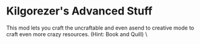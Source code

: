 # Kilgorezer's Advanced Stuff
This mod lets you craft the uncraftable and even asend to creative mode to craft even more crazy resources. (Hint: Book and Quill) \
